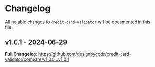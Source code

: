 # Changelog

All notable changes to `credit-card-validator` will be documented in this file.

## v1.0.1 - 2024-06-29

**Full Changelog**: https://github.com/designbycode/credit-card-validator/compare/v1.0.0...v1.0.1
